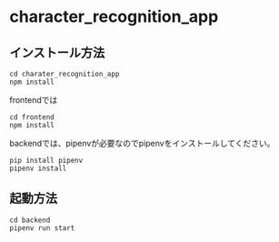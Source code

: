 # character_recognition_app

## インストール方法

```
cd charater_recognition_app
npm install
```
frontendでは
```
cd frontend
npm install
```

backendでは、pipenvが必要なのでpipenvをインストールしてください。
```
pip install pipenv
pipenv install
```

## 起動方法
```
cd backend
pipenv run start
```
